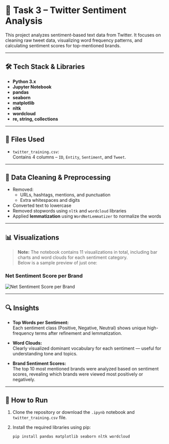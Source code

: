 
# 🧠 Task 3 – Twitter Sentiment Analysis

This project analyzes sentiment-based text data from Twitter. It focuses on cleaning raw tweet data, visualizing word frequency patterns, and calculating sentiment scores for top-mentioned brands.

---

## 🛠️ Tech Stack & Libraries

- **Python 3.x**
- **Jupyter Notebook**
- **pandas**
- **seaborn**
- **matplotlib**
- **nltk**
- **wordcloud**
- **re, string, collections**

---

## 📂 Files Used

- `twitter_training.csv`:  
  Contains 4 columns – `ID`, `Entity`, `Sentiment`, and `Tweet`.

---

## 🧼 Data Cleaning & Preprocessing

- Removed:
  - URLs, hashtags, mentions, and punctuation
  - Extra whitespaces and digits
- Converted text to lowercase
- Removed stopwords using `nltk` and `wordcloud` libraries
- Applied **lemmatization** using `WordNetLemmatizer` to normalize the words

---

## 📊 Visualizations

> **Note:** The notebook contains 11 visualizations in total, including bar charts and word clouds for each sentiment category.  
> Below is a sample preview of just one:

### Net Sentiment Score per Brand
![Net Sentiment Score per Brand](net_sentiment_score.png)

---

## 🔍 Insights

- **Top Words per Sentiment:**  
  Each sentiment class (Positive, Negative, Neutral) shows unique high-frequency terms after refinement and lemmatization.

- **Word Clouds:**  
  Clearly visualized dominant vocabulary for each sentiment — useful for understanding tone and topics.

- **Brand Sentiment Scores:**  
  The top 10 most mentioned brands were analyzed based on sentiment scores, revealing which brands were viewed most positively or negatively.

---

## 🚀 How to Run

1. Clone the repository or download the `.ipynb` notebook and `twitter_training.csv` file.
2. Install the required libraries using pip:

   ```bash
   pip install pandas matplotlib seaborn nltk wordcloud
